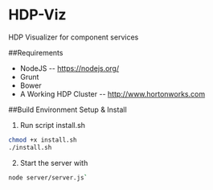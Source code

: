 # HDP-Viz
HDP Visualizer for component services

##Requirements
* NodeJS -- https://nodejs.org/
* Grunt
* Bower
* A Working HDP Cluster -- http://www.hortonworks.com

##Build Environment Setup & Install 
1. Run script install.sh <br>
```sh
chmod +x install.sh
./install.sh
```
2. Start the server with <br>
```sh
node server/server.js`
```
